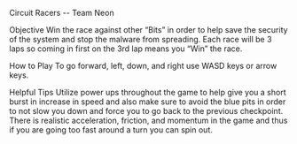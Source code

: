 Circuit Racers -- Team Neon

Objective
Win the race against other “Bits” in order to help save the security of the system and stop the malware from spreading. Each race will be 3 laps so coming in first on the 3rd lap means you “Win” the race. 

How to Play
To go forward, left, down, and right use WASD keys or arrow keys.

Helpful Tips
Utilize power ups throughout the game to help give you a short burst in increase in speed and also make sure to avoid the blue pits in order to not slow you down and force you to go back to the previous checkpoint. There is realistic acceleration, friction, and momentum in the game and thus if you are going too fast around a turn you can spin out.
